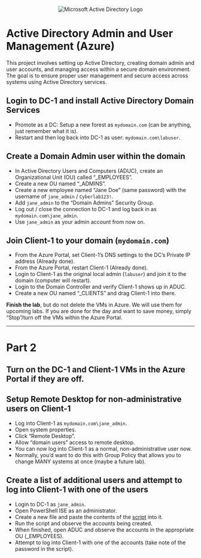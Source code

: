 <p align="center">
<img src="https://i.imgur.com/pU5A58S.png" alt="Microsoft Active Directory Logo"/>
</p>

<h1>Active Directory Admin and User Management (Azure)</h1>
This project involves setting up Active Directory, creating domain admin and user accounts, and managing access within a secure domain environment. The goal is to ensure proper user management and secure access across systems using Active Directory services.

## Login to DC-1 and install Active Directory Domain Services
- Promote as a DC: Setup a new forest as `mydomain.com` (can be anything, just remember what it is).
- Restart and then log back into DC-1 as user: `mydomain.com\labuser`.

## Create a Domain Admin user within the domain
- In Active Directory Users and Computers (ADUC), create an Organizational Unit (OU) called “_EMPLOYEES”.
- Create a new OU named “_ADMINS”.
- Create a new employee named “Jane Doe” (same password) with the username of `jane_admin` / `Cyberlab123!`.
- Add `jane_admin` to the “Domain Admins” Security Group.
- Log out / close the connection to DC-1 and log back in as `mydomain.com\jane_admin`.
- Use `jane_admin` as your admin account from now on.

## Join Client-1 to your domain (`mydomain.com`)
- From the Azure Portal, set Client-1’s DNS settings to the DC’s Private IP address (Already done).
- From the Azure Portal, restart Client-1 (Already done).
- Login to Client-1 as the original local admin (`labuser`) and join it to the domain (computer will restart).
- Login to the Domain Controller and verify Client-1 shows up in ADUC.
- Create a new OU named “_CLIENTS” and drag Client-1 into there.

**Finish the lab**, but do not delete the VMs in Azure. We will use them for upcoming labs.
If you are done for the day and want to save money, simply “Stop”/turn off the VMs within the Azure Portal.

---

# Part 2

## Turn on the DC-1 and Client-1 VMs in the Azure Portal if they are off.

## Setup Remote Desktop for non-administrative users on Client-1
- Log into Client-1 as `mydomain.com\jane_admin`.
- Open system properties.
- Click “Remote Desktop”.
- Allow “domain users” access to remote desktop.
- You can now log into Client-1 as a normal, non-administrative user now.
- Normally, you’d want to do this with Group Policy that allows you to change MANY systems at once (maybe a future lab).

## Create a list of additional users and attempt to log into Client-1 with one of the users
- Login to DC-1 as `jane_admin`.
- Open PowerShell ISE as an administrator.
- Create a new file and paste the contents of the [script](https://github.com/joshmadakor1/AD_PS/blob/master/Generate-Names-Create-Users.ps1) into it.
- Run the script and observe the accounts being created.
- When finished, open ADUC and observe the accounts in the appropriate OU (_EMPLOYEES).
- Attempt to log into Client-1 with one of the accounts (take note of the password in the script).

